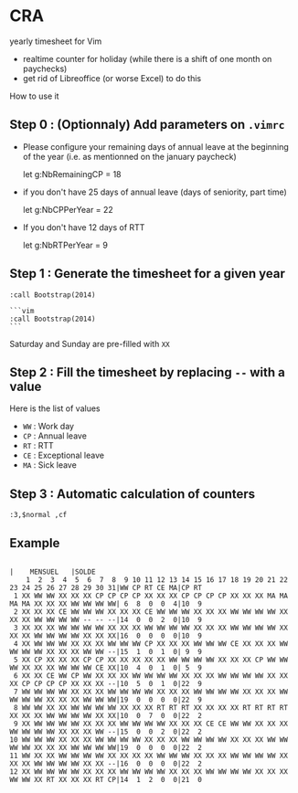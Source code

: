 # CRA
yearly timesheet for Vim

* realtime counter for holiday (while there is a shift of one month on paychecks)
* get rid of Libreoffice (or worse Excel) to do this

How to use it

## Step 0 : (Optionnaly) Add parameters on `.vimrc`
* Please configure your remaining days of annual leave at the beginning of the year (i.e. as mentionned on the january paycheck)

    let g:NbRemainingCP = 18

* if you don't have 25 days of annual leave (days of seniority, part time)

    let g:NbCPPerYear = 22

* If you don't have 12 days of RTT

    let g:NbRTPerYear = 9

## Step 1 : Generate the timesheet for a given year

    :call Bootstrap(2014)

    ```vim
    :call Bootstrap(2014)
    ```

Saturday and Sunday are pre-filled with `XX`

## Step 2 : Fill the timesheet by replacing `--` with a value

Here is the list of values

* `WW` : Work day
* `CP` : Annual leave
* `RT` : RTT
* `CE` : Exceptional leave
* `MA` : Sick leave

## Step 3 : Automatic calculation of counters

`:3,$normal ,cf`

## Example
                                                                                                   |    MENSUEL   |SOLDE
        1  2  3  4  5  6  7  8  9 10 11 12 13 14 15 16 17 18 19 20 21 22 23 24 25 26 27 28 29 30 31|WW CP RT CE MA|CP RT
     1 XX WW WW XX XX XX CP CP CP CP XX XX XX CP CP CP CP XX XX XX MA MA MA MA XX XX XX WW WW WW WW| 6  8  0  0  4|10  9
     2 XX XX XX CE WW WW WW XX XX XX CE WW WW WW XX XX XX WW WW WW WW XX XX XX WW WW WW WW -- -- --|14  0  0  2  0|10  9
     3 XX XX XX WW WW WW WW XX XX XX WW WW WW WW XX XX XX WW WW WW WW XX XX XX WW WW WW WW XX XX XX|16  0  0  0  0|10  9
     4 XX WW WW WW XX XX XX WW WW WW CP XX XX XX WW WW WW CE XX XX XX WW WW WW WW XX XX XX WW WW --|15  1  0  1  0| 9  9
     5 XX CP XX XX XX CP CP XX XX XX XX XX WW WW WW WW XX XX XX CP WW WW WW XX XX XX WW WW WW CE XX|10  4  0  1  0| 5  9
     6 XX XX CE WW CP WW XX XX XX WW WW WW WW XX XX XX WW WW WW WW XX XX XX CP CP CP CP XX XX XX --|10  5  0  1  0|22  9
     7 WW WW WW WW XX XX XX WW WW WW WW XX XX XX WW WW WW WW XX XX XX WW WW WW WW XX XX XX WW WW WW|19  0  0  0  0|22  9
     8 WW WW XX XX WW WW WW WW XX XX XX RT RT RT XX XX XX XX RT RT RT RT XX XX XX WW WW WW WW XX XX|10  0  7  0  0|22  2
     9 XX WW WW WW WW XX XX XX WW WW WW WW XX XX XX CE CE WW WW XX XX XX WW WW WW WW XX XX XX WW --|15  0  0  2  0|22  2
    10 WW WW WW XX XX XX WW WW WW WW XX XX XX WW WW WW WW XX XX XX WW WW WW WW XX XX XX WW WW WW WW|19  0  0  0  0|22  2
    11 WW XX XX WW WW WW WW XX XX XX XX WW WW WW XX XX XX WW WW WW WW XX XX XX WW WW WW WW XX XX --|16  0  0  0  0|22  2
    12 XX WW WW WW WW XX XX XX WW WW WW WW XX XX XX WW WW WW WW XX XX XX WW WW XX RT XX XX XX RT CP|14  1  2  0  0|21  0
